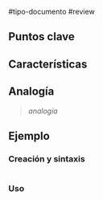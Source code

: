 #tipo-documento #review  

## Puntos clave

## Características
## Analogía

> *analogía*
## Ejemplo
### Creación y sintaxis
```c

```
### Uso
```c#
```
